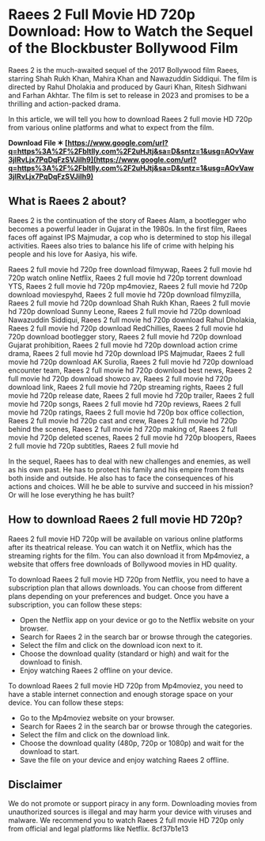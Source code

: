 # Raees 2 Full Movie HD 720p Download: How to Watch the Sequel of the Blockbuster Bollywood Film
  
Raees 2 is the much-awaited sequel of the 2017 Bollywood film Raees, starring Shah Rukh Khan, Mahira Khan and Nawazuddin Siddiqui. The film is directed by Rahul Dholakia and produced by Gauri Khan, Ritesh Sidhwani and Farhan Akhtar. The film is set to release in 2023 and promises to be a thrilling and action-packed drama.
  
In this article, we will tell you how to download Raees 2 full movie HD 720p from various online platforms and what to expect from the film.
 
**Download File ✶ [https://www.google.com/url?q=https%3A%2F%2Fbltlly.com%2F2uHJtj&sa=D&sntz=1&usg=AOvVaw3jIRvLjx7PqDqFzSVJiIh9](https://www.google.com/url?q=https%3A%2F%2Fbltlly.com%2F2uHJtj&sa=D&sntz=1&usg=AOvVaw3jIRvLjx7PqDqFzSVJiIh9)**


  
## What is Raees 2 about?
  
Raees 2 is the continuation of the story of Raees Alam, a bootlegger who becomes a powerful leader in Gujarat in the 1980s. In the first film, Raees faces off against IPS Majmudar, a cop who is determined to stop his illegal activities. Raees also tries to balance his life of crime with helping his people and his love for Aasiya, his wife.
 
Raees 2 full movie hd 720p free download filmywap,  Raees 2 full movie hd 720p watch online Netflix,  Raees 2 full movie hd 720p torrent download YTS,  Raees 2 full movie hd 720p mp4moviez,  Raees 2 full movie hd 720p download moviespyhd,  Raees 2 full movie hd 720p download filmyzilla,  Raees 2 full movie hd 720p download Shah Rukh Khan,  Raees 2 full movie hd 720p download Sunny Leone,  Raees 2 full movie hd 720p download Nawazuddin Siddiqui,  Raees 2 full movie hd 720p download Rahul Dholakia,  Raees 2 full movie hd 720p download RedChillies,  Raees 2 full movie hd 720p download bootlegger story,  Raees 2 full movie hd 720p download Gujarat prohibition,  Raees 2 full movie hd 720p download action crime drama,  Raees 2 full movie hd 720p download IPS Majmudar,  Raees 2 full movie hd 720p download AK Surolia,  Raees 2 full movie hd 720p download encounter team,  Raees 2 full movie hd 720p download best news,  Raees 2 full movie hd 720p download showco av,  Raees 2 full movie hd 720p download link,  Raees 2 full movie hd 720p streaming rights,  Raees 2 full movie hd 720p release date,  Raees 2 full movie hd 720p trailer,  Raees 2 full movie hd 720p songs,  Raees 2 full movie hd 720p reviews,  Raees 2 full movie hd 720p ratings,  Raees 2 full movie hd 720p box office collection,  Raees 2 full movie hd 720p cast and crew,  Raees 2 full movie hd 720p behind the scenes,  Raees 2 full movie hd 720p making of,  Raees 2 full movie hd 720p deleted scenes,  Raees 2 full movie hd 720p bloopers,  Raees 2 full movie hd 720p subtitles,  Raees 2 full movie hd
  
In the sequel, Raees has to deal with new challenges and enemies, as well as his own past. He has to protect his family and his empire from threats both inside and outside. He also has to face the consequences of his actions and choices. Will he be able to survive and succeed in his mission? Or will he lose everything he has built?
  
## How to download Raees 2 full movie HD 720p?
  
Raees 2 full movie HD 720p will be available on various online platforms after its theatrical release. You can watch it on Netflix, which has the streaming rights for the film. You can also download it from Mp4moviez, a website that offers free downloads of Bollywood movies in HD quality.
  
To download Raees 2 full movie HD 720p from Netflix, you need to have a subscription plan that allows downloads. You can choose from different plans depending on your preferences and budget. Once you have a subscription, you can follow these steps:
  
- Open the Netflix app on your device or go to the Netflix website on your browser.
- Search for Raees 2 in the search bar or browse through the categories.
- Select the film and click on the download icon next to it.
- Choose the download quality (standard or high) and wait for the download to finish.
- Enjoy watching Raees 2 offline on your device.

To download Raees 2 full movie HD 720p from Mp4moviez, you need to have a stable internet connection and enough storage space on your device. You can follow these steps:

- Go to the Mp4moviez website on your browser.
- Search for Raees 2 in the search bar or browse through the categories.
- Select the film and click on the download link.
- Choose the download quality (480p, 720p or 1080p) and wait for the download to start.
- Save the file on your device and enjoy watching Raees 2 offline.

## Disclaimer
  
We do not promote or support piracy in any form. Downloading movies from unauthorized sources is illegal and may harm your device with viruses and malware. We recommend you to watch Raees 2 full movie HD 720p only from official and legal platforms like Netflix.
 8cf37b1e13
 
